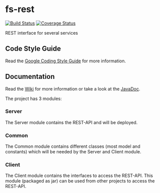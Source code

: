 fs-rest
======================

[![Build Status](https://travis-ci.org/Fachschaft07/fs-rest.svg)](https://travis-ci.org/Fachschaft07/fs-rest)
[![Coverage Status](https://coveralls.io/repos/Fachschaft07/fs-rest/badge.svg?branch=master&service=github)](https://coveralls.io/github/Fachschaft07/fs-rest?branch=master)

REST interface for several services

## Code Style Guide
Read the [Google Coding Style Guide](https://github.com/google/styleguide) for more information.

## Documentation
Read the [Wiki](https://github.com/Fachschaft07/fs-rest/wiki) for more information or take a look at the [JavaDoc](http://fachschaft07.github.io/fs-rest/).

The project has 3 modules:

### Server
The Server module contains the REST-API and will be deployed.

### Common
The Common module contains different classes (most model and constants) which will be needed by the Server and Client module.

### Client
The Client module contains the interfaces to access the REST-API. This module (packaged as jar) can be used from other projects to access the REST-API. 
